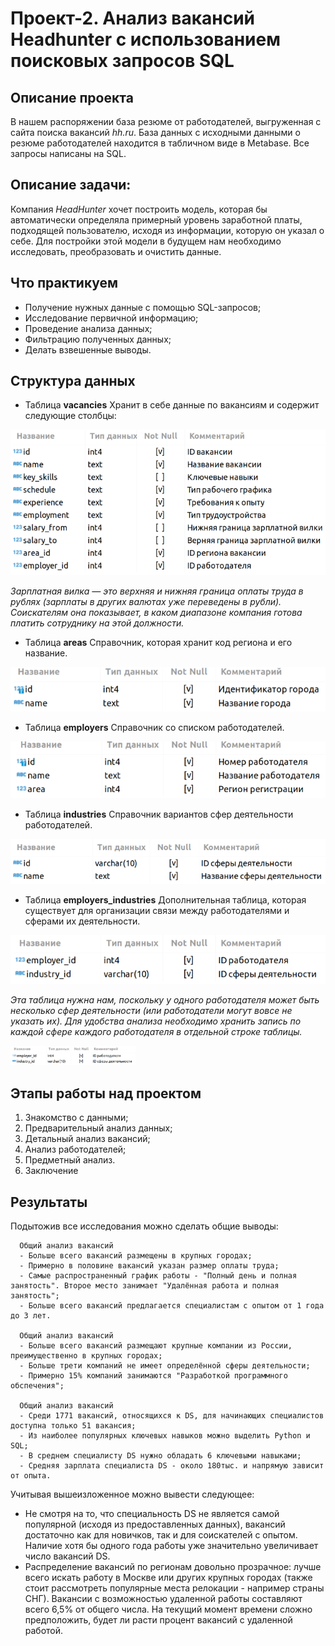 # Проект-2. Анализ вакансий Headhunter с использованием поисковых запросов SQL

## **Описание проекта**
В нашем распоряжении база резюме от работодателей, выгруженная с сайта поиска вакансий *hh.ru*.
База данных с исходными данными о резюме работодателей находится в табличном виде в Metabase.
Все запросы написаны на SQL.

## **Описание задачи:**
Компания *HeadHunter* хочет построить модель, которая бы автоматически определяла примерный уровень заработной платы, подходящей пользователю, исходя из информации, которую он указал о себе. Для постройки этой модели в будущем нам необходимо исследовать, преобразовать и очистить данные.

## **Что практикуем**
- Получение нужных данные с помощью SQL-запросов;
- Исследование первичной информацию;
- Проведение анализа данных;
- Фильтрацию полученных данных;
- Делать взвешенные выводы.

## **Структура данных**
- Таблица **vacancies** 
Хранит в себе данные по вакансиям и содержит следующие столбцы:

![vacancies](img/image.png)

*Зарплатная вилка — это верхняя и нижняя граница оплаты труда в рублях (зарплаты в других валютах уже переведены в рубли). Соискателям она показывает, в каком диапазоне компания готова платить сотруднику на этой должности.*

- Таблица **areas** 
Справочник, которая хранит код региона и его название.

![areas](img/image-1.png)

- Таблица **employers** 
Справочник со списком работодателей.

![employers](img/image-2.png)

- Таблица **industries**
Справочник вариантов сфер деятельности работодателей.

![industries](img/image-3.png)

- Таблица **employers_industries**
Дополнительная таблица, которая существует для организации связи между работодателями и сферами их деятельности.

![employers_industries](img/image-4.png)

*Эта таблица нужна нам, поскольку у одного работодателя может быть несколько сфер деятельности (или работодатели могут вовсе не указать их). Для удобства анализа необходимо хранить запись по каждой сфере каждого работодателя в отдельной строке таблицы.*

<img src="img/image-4.png" width="200" />

## Этапы работы над проектом
1. Знакомство с данными;
2. Предварительный анализ данных;
3. Детальный анализ вакансий;
4. Анализ работодателей;
5. Предметный анализ.
6. Заключение

## Результаты
Подытожив все исследования можно сделать общие выводы:

      Общий анализ вакансий
      - Больше всего вакансий размещены в крупных городах;
      - Примерно в половине вакансий указан размер оплаты труда;
      - Самые распространенный график работы - "Полный день и полная занятость". Второе место занимает "Удалённая работа и полная занятость";
      - Больше всего вакансий предлагается специалистам с опытом от 1 года до 3 лет.
      
      Общий анализ вакансий
      - Больше всего вакансий размещают крупные компании из России, преимущественно в крупных городах;
      - Больше трети компаний не имеет определённой сферы деятельности;
      - Примерно 15% компаний занимаются "Разработкой программного обспечения";
      
      Общий анализ вакансий
      - Среди 1771 вакансий, относящихся к DS, для начинающих специалистов доступна только 51 вакансия;
      - Из наиболее популярных ключевых навыков можно выделить Python и SQL;
      - В среднем специалисту DS нужно обладать 6 ключевыми навыками;
      - Средняя зарплата специалиста DS - около 180тыс. и напрямую зависит от опыта.

Учитывая вышеизложенное можно вывести следующее:
- Не смотря на то, что специальность DS не является самой популярной (исходя из предоставленных данных), вакансий достаточно как для новичков, так и для соискателей с опытом. Наличие хотя бы одного года работы уже значительно увеличивает число вакансий DS.
- Распределение вакансий по регионам довольно прозрачное: лучше всего искать работу в Москве или других крупных городах (также стоит рассмотреть популярные места релокации - например страны СНГ). Вакансии с возможностью удаленной работы составляют всего 6,5% от общего числа. На текущий момент времени сложно предположить, будет ли расти процент вакансий с удаленной работой.

